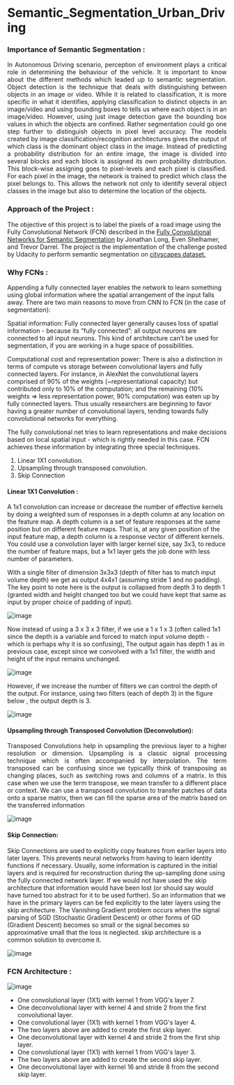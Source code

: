 # Semantic_Segmentation_Urban_Driving


### Importance of Semantic Segmentation :

<p align="justify">
In Autonomous Driving scenario, perception of environment plays a critical role in determining the behaviour of the vehicle. It is important to know about the different methods which leaded up to semantic segmentation. Object detection is the technique that deals with distinguishing between objects in an image or video. While it is related to classification, it is more specific in what it identifies, applying classification to distinct objects in an image/video and using bounding boxes to tells us where each object is in an image/video. However, using just image detection gave the bounding box values in which the objects are confined. Rather segmentation could go one step further to distinguish objects in pixel level accuracy. The models created by image classification/recognition architectures gives the output of which class is the dominant object class in the image. Instead of predicting a probability distribution for an entire image, the image is divided into several blocks and each block is assigned its own probability distribution. This block-wise assigning goes to pixel-levels and each pixel is classified. For each pixel in the image, the network is trained to predict which class the pixel belongs to. This allows the network not only to identify several object classes in the image but also to determine the location of the objects.

 </p>


### Approach of the Project :

The objective of this project is to label the pixels of a road image using the Fully Convolutional Network (FCN) described in the [Fully Convolutional Networks for Semantic Segmentation](https://people.eecs.berkeley.edu/~jonlong/long_shelhamer_fcn.pdf) by Jonathan Long, Even Shelhamer, and Trevor Darrel. The project is the implementation of the challenge posted by Udacity to perform semantic segmentation on <a href="https://www.cityscapes-dataset.com/" name="p2_code">cityscapes dataset.</a>



### Why FCNs :
Appending a fully connected layer enables the network to learn something using global information where the spatial arrangement of the input falls away. There are two main reasons to move from CNN to FCN (in the case of segmentation):

Spatial information: Fully connected layer generally causes loss of spatial information - because its “fully connected”: all output neurons are connected to all input neurons. This kind of architecture can’t be used for segmentation, if you are working in a huge space of possibilities.

Computational cost and representation power: There is also a distinction in terms of compute vs storage between convolutional layers and fully connected layers. For instance, in AlexNet the convolutional layers comprised of 90% of the weights (~representational capacity) but contributed only to 10% of the computation; and the remaining (10% weights => less representation power, 90% computation) was eaten up by fully connected layers. Thus usually researchers are beginning to favor having a greater number of convolutional layers, tending towards fully convolutional networks for everything.

The fully convolutional net tries to learn representations and make decisions based on local spatial input - which is rightly needed in this case. FCN achieves these information by integrating three special techniques.

1. Linear 1X1 convolution.
2. Upsampling through transposed convolution.
3. Skip Connection

#### Linear 1X1 Convolution :

A 1x1 convolution can increase or decrease the number of effective kernels by doing a weighted sum of responses in a depth column at any location on the feature map. A depth column is a set of feature responses at the same position but on different feature maps. That is, at any given position of the input feature map, a depth column is a response vector of different kernels. You could use a convolution layer with larger kernel size, say 3x3, to reduce the number of feature maps, but a 1x1 layer gets the job done with less number of parameters.

With a single filter of dimension 3x3x3 (depth of filter has to match input volume depth) we get as output 4x4x1 (assuming stride 1 and no padding). The key point to note here is the output is collapsed from depth 3 to depth 1 (granted width and height changed too but we could have kept that same as input by proper choice of padding of input).

![image](https://user-images.githubusercontent.com/37708330/69010136-9b938900-095c-11ea-8eee-cadfbb248d50.png)


Now instead of using a 3 x 3 x 3 filter, if we use a 1 x 1 x 3 (often called 1x1 since the depth is a variable and forced to match input volume depth - which is perhaps why it is so confusing), The output again has depth 1 as in previous case, except since we convolved with a 1x1 filter, the width and height of the input remains unchanged.

![image](https://user-images.githubusercontent.com/37708330/69010144-b7972a80-095c-11ea-8e95-3c5fa7f068d7.png)

However, if we increase the number of filters we can control the depth of the output. For instance, using two filters (each of depth 3) in the figure below , the output depth is 3.

![image](https://user-images.githubusercontent.com/37708330/69010152-da294380-095c-11ea-90a0-7c3a54a42bf2.png)


#### Upsampling through Transposed Convolution (Deconvolution):

<p align="justify">
Transposed Convolutions help in upsampling the previous layer to a higher resolution or dimension. Upsampling is a classic signal processing technique which is often accompanied by interpolation. The term transposed can be confusing since we typicallly think of transposing as changing places, such as switching rows and columns of a matrix. In this case when we use the term transpose, we mean transfer to a different place or context. We can use a transposed convolution to transfer patches of data onto a sparse matrix, then we can fill the sparse area of the matrix based on the transferred information
 </p>

![image](https://user-images.githubusercontent.com/37708330/69010251-350f6a80-095e-11ea-8771-c0369c397f15.png)

#### Skip Connection:
<p align="justify">

Skip Connections are used to explicitly copy features from earlier layers into later layers. This prevents neural networks from having to learn identity functions if necessary. Usually, some information is captured in the initial layers and is required for reconstruction during the up-sampling done using the fully connected network layer. If we would not have used the skip architecture that information would have been lost (or should say would have turned too abstract for it to be used further). So an information that we have in the primary layers can be fed explicitly to the later layers using the skip architecture. The Vanishing Gradient problem occurs when the signal parsing of SGD (Stochastic Gradient Descent) or other forms of GD (Gradient Descent) becomes so small or the signal becomes so approximative small that the loss is neglected. skip architecture is a common solution to overcome it.
 </p>

![image](https://user-images.githubusercontent.com/37708330/69010415-e19e1c00-095f-11ea-9830-3ee270cc0a59.png)


### FCN Architecture :

![image](https://user-images.githubusercontent.com/37708330/69011873-83793500-096f-11ea-95ab-5f637c02a2fb.png)

- One convolutional layer (1X1) with kernel 1 from VGG's layer 7.
- One deconvolutional layer with kernel 4 and stride 2 from the first convolutional layer.
- One convolutional layer (1X1) with kernel 1 from VGG's layer 4.
- The two layers above are added to create the first skip layer.
- One deconvolutional layer with kernel 4 and stride 2 from the first ship layer.
- One convolutional layer (1X1) with kernel 1 from VGG's layer 3.
- The two layers above are added to create the second skip layer.
- One deconvolutional layer with kernel 16 and stride 8 from the second skip layer.


